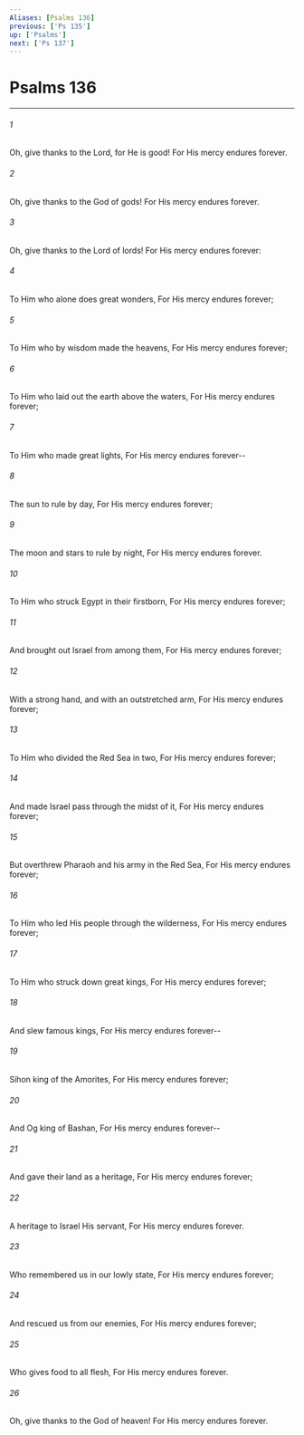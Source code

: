 ```yaml
---
Aliases: [Psalms 136]
previous: ['Ps 135']
up: ['Psalms']
next: ['Ps 137']
---
```

# Psalms 136

***


###### 1 
Oh, give thanks to the Lord, for He is good! For His mercy endures forever. 

###### 2 
Oh, give thanks to the God of gods! For His mercy endures forever. 

###### 3 
Oh, give thanks to the Lord of lords! For His mercy endures forever: 

###### 4 
To Him who alone does great wonders, For His mercy endures forever; 

###### 5 
To Him who by wisdom made the heavens, For His mercy endures forever; 

###### 6 
To Him who laid out the earth above the waters, For His mercy endures forever; 

###### 7 
To Him who made great lights, For His mercy endures forever-- 

###### 8 
The sun to rule by day, For His mercy endures forever; 

###### 9 
The moon and stars to rule by night, For His mercy endures forever. 

###### 10 
To Him who struck Egypt in their firstborn, For His mercy endures forever; 

###### 11 
And brought out Israel from among them, For His mercy endures forever; 

###### 12 
With a strong hand, and with an outstretched arm, For His mercy endures forever; 

###### 13 
To Him who divided the Red Sea in two, For His mercy endures forever; 

###### 14 
And made Israel pass through the midst of it, For His mercy endures forever; 

###### 15 
But overthrew Pharaoh and his army in the Red Sea, For His mercy endures forever; 

###### 16 
To Him who led His people through the wilderness, For His mercy endures forever; 

###### 17 
To Him who struck down great kings, For His mercy endures forever; 

###### 18 
And slew famous kings, For His mercy endures forever-- 

###### 19 
Sihon king of the Amorites, For His mercy endures forever; 

###### 20 
And Og king of Bashan, For His mercy endures forever-- 

###### 21 
And gave their land as a heritage, For His mercy endures forever; 

###### 22 
A heritage to Israel His servant, For His mercy endures forever. 

###### 23 
Who remembered us in our lowly state, For His mercy endures forever; 

###### 24 
And rescued us from our enemies, For His mercy endures forever; 

###### 25 
Who gives food to all flesh, For His mercy endures forever. 

###### 26 
Oh, give thanks to the God of heaven! For His mercy endures forever.
